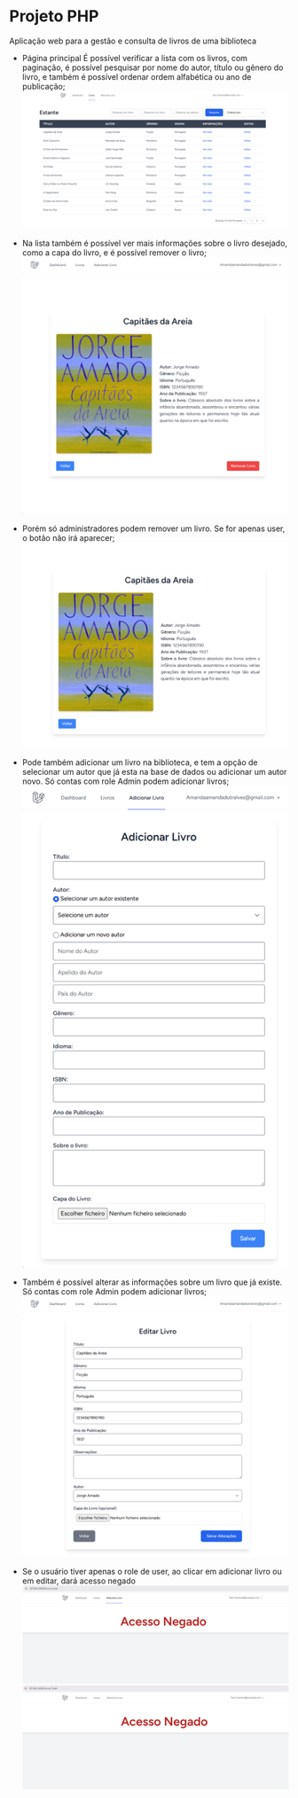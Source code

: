 # Projeto PHP
Aplicação web para a gestão e consulta de livros de uma biblioteca
 
- Página principal
 É possível verificar a lista com os livros, com paginação, é possível pesquisar por nome do autor, título ou gênero do livro, e também é possível ordenar ordem alfabética ou ano de publicação;
![Screenshot da aplicação](./imagens/principal.png)

- Na lista também é possível ver mais informações sobre o livro desejado, como a capa do livro, e é possível remover o livro; 
![Screenshot da aplicação](./imagens/detalhes.png)

- Porém só administradores podem remover um livro. Se for apenas user, o botão não irá aparecer;
![Screenshot da aplicação](./imagens/detalhes_user.png)

- Pode também adicionar um livro na biblioteca, e tem a opção de selecionar um autor que já esta na base de dados ou adicionar um autor novo. Só contas com role Admin podem adicionar livros;
 ![Screenshot da aplicação](./imagens/adicionar.png) 

- Também é possível alterar as informações sobre um livro que já existe. Só contas com role Admin podem adicionar livros;
  ![Screenshot da aplicação](./imagens/editar.png)

- Se o usuário tiver apenas o role de user, ao clicar em adicionar livro ou em editar, dará acesso negado
  ![Screenshot da aplicação](./imagens/negado1.png)
  ![Screenshot da aplicação](./imagens/negado2.png)
